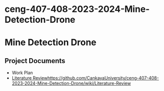 # ceng-407-408-2023-2024-Mine-Detection-Drone
# Mine Detection Drone
## Project Documents
* Work Plan
* [Literature Review](https://github.com/CankayaUniversity/ceng-407-408-2023-2024-Mine-Detection-Drone/wiki/Literature-Review)https://github.com/CankayaUniversity/ceng-407-408-2023-2024-Mine-Detection-Drone/wiki/Literature-Review
